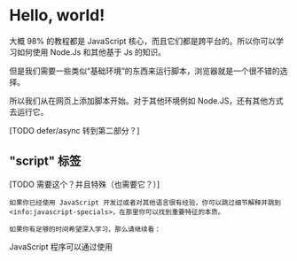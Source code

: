 # Hello, world!

大概 98% 的教程都是 JavaScript 核心，而且它们都是跨平台的。所以你可以学习如何使用 Node.Js 和其他基于 Js 的知识。

但是我们需要一些类似“基础环境”的东西来运行脚本，浏览器就是一个很不错的选择。

所以我们从在网页上添加脚本开始。对于其他环境例如 Node.JS，还有其他方式去运行它。

[TODO defer/async 转到第二部分？]

## "script" 标签

[TODO 需要这个？并且特殊（也需要它？）]
```smart header="如果我希望进度更快点呢？"
如果你已经使用 JavaScript 开发过或者对其他语言很有经验，你可以跳过细节解释并跳到 <info:javascript-specials>，在那里你可以找到重要特征的本质。

如果你有足够的时间希望深入学习，那么请继续看：
```

JavaScript 程序可以通过使用 <script> 标签插入 HTML 中任何位置。

举个例子：

```html run height=100
<!DOCTYPE HTML>
<html>

<body>

  <p>脚本运行前...</p>

*!*
  <script>
    alert( 'Hello, world!' );
  </script>
*/!*

  <p>...脚本运行后</p>

</body>

</html>
```

```online
你可以点击右上角的 "Play" 按钮运行这个示例程序。
```

由 <script> 标签包围的 JavaScript 代码块会在浏览器遇到这个标签时候自动执行。

注意一下执行顺序：

1. 浏览器开始解析文档，并展示页面。
2. 当浏览器遇到 `<script>` 标签时，它将转换到 JavaScript 执行模式。在这个模式中浏览器会去执行脚本。
3. `alert` 命令弹出了一个提示信息并停止了执行。
4. 注意，这时在脚本执行前的一部分页面已经显示。
5. 当脚本执行结束时，浏览器又回到了 HTML 模式，并且 **只有那时** 页面剩余的部分才能得以显示。

![Rendering order](hello-world-render.png)

浏览网页的人直到脚本执行完才能看到内容，换句话说，`<script>` 标签块会阻塞渲染。

## 现代标记

`<script>` 标签有几个现在很少用的属性，但我们可以在一些老代码中找到他们。

`type` 属性：<code>&lt;script <u>type</u>=...&gt;</code>

 : 旧标准的 HTML4 需要脚本具有这个类型属性，它通常是 `type="text/javascript"`。现代 HTML 标准认为这是默认的，不需要手动设置属性。

`language` 属性：<code>&lt;script <u>language</u>=...&gt;</code>
 这个属性的目的是显示脚本的语言。截至目前，此属性没有意义，默认情况下是 JavaScript，不需要设置它。

脚本前后的注释
: 在旧的书籍和指南中，你会在 `<script>` 中发现注释，例如这样：

    ```html no-beautify
    <script type="text/javascript"><!--
        ...
    //--></script>
    ```

    这些注释会在浏览器无法解析 <script> 标签的时候，隐藏这部分代码。但是对于过去15年诞生的浏览器来说，这不是问题。我在这只提到它，因为它是一种象征。如果你在代码中看到了 — 这代码可能太老了，可能不值得一看。

## 总结

- 我们可以使用一个 `<script>` 标签在这个页面添加一个 JavaScript 脚本。
- `type` 和 `language` 属性已经废弃。
- `<script>` 标签会阻塞页面的渲染，稍后我们将看看在需要的地方如何规避它。
